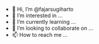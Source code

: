 - 👋 Hi, I’m @fajarsugiharto
- 👀 I’m interested in ...
- 🌱 I’m currently learning ...
- 💞️ I’m looking to collaborate on ...
- 📫 How to reach me ...

<!---
fajarsugiharto/fajarsugiharto is a ✨ special ✨ repository because its `README.md` (this file) appears on your GitHub profile.
You can click the Preview link to take a look at your changes.
--->
